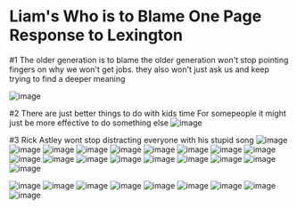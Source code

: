 # Liam's Who is to Blame One Page Response to Lexington


#1 The older generation is to blame
the older generation won't stop pointing fingers on why we won't get jobs. 
they also won't just ask us and keep trying to find a deeper meaning

![image](/docs/assets/image_2022-03-08_221116.jpg)



#2 There are just better things to do with kids time
For somepeople it might just be more effective to do something else
![image](/docs/assets/image_2022-03-08_222229.jpg)


#3 Rick Astley wont stop distracting everyone with his stupid song
![image](/docs/assets/download.gif)
![image](/docs/assets/download.gif)
![image](/docs/assets/download.gif)
![image](/docs/assets/download.gif)
![image](/docs/assets/download.gif)
![image](/docs/assets/download.gif)
![image](/docs/assets/download.gif)
![image](/docs/assets/download.gif)
![image](/docs/assets/download.gif)
![image](/docs/assets/download.gif)
![image](/docs/assets/download.gif)
![image](/docs/assets/download.gif)
![image](/docs/assets/download.gif)
![image](/docs/assets/download.gif)
![image](/docs/assets/download.gif)
![image](/docs/assets/download.gif)
![image](/docs/assets/download.gif)
![image](/docs/assets/download.gif)

![image](/docs/assets/download.gif)
![image](/docs/assets/download.gif)
![image](/docs/assets/download.gif)
![image](/docs/assets/download.gif)
![image](/docs/assets/download.gif)
![image](/docs/assets/download.gif)
![image](/docs/assets/download.gif)
![image](/docs/assets/download.gif)
![image](/docs/assets/download.gif)







